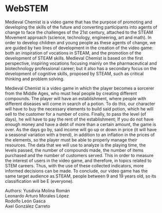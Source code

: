 # WebSTEM
 
Medieval Chemist is a video game that has the purpose of promoting and developing the skills of the future and converting participants into agents of change to face the challenges of the 21st century, attached to the STEAM Movement approach (science, technology, engineering, art and math). In order to develop children and young people as these agents of change, we are guided by two lines of development in the creation of the video game: both an inspiration of vocations in STEAM, and the promotion of the development of STEAM skills. Medieval Chemist is based on the first perspective, inspiring vocations focusing mainly on the pharmaceutical and biotechnology professional career; but it also has a secondary focus on the development of cognitive skills, proposed by STEAM, such as critical thinking and problem solving.

Medieval Chemist is a video game in which the player becomes a sorcerer from the Middle Ages, who must heal people by creating different compounds. The player will have an establishment, where people with different diseases will come in search of a potion. To do this, our character will have to buy the necessary elements to build said potion, which he will sell to the customer for a number of coins. Finally, to pass the level (of days), he will have to pay the rent of the establishment; If you do not have enough money and have a debt of more than a certain amount, the game is over. As the days go by, said income will go up or down in price (it will have a seasonal variation with a trend), in addition to an inflation in the prices of the elements, so the player must be able to properly manage their resources. The data that we will use to analyze is the playing time, the levels passed, the number of compounds made, the number of items purchased and the number of customers served. This in order to measure the interest of users in the video game, and therefore, in topics related to STEM careers. Thus, with the use of these collected indicators, more informed decisions can be made. To conclude, our video game has the same target audience as STEAM, people between 9 and 19 years old, so its classification will be E (everyone).

Authors:
Yusdivia Molina Román		
Leonardo Arturo Morales López	
Rodolfo León Gasca		
Axel González Carreto		
